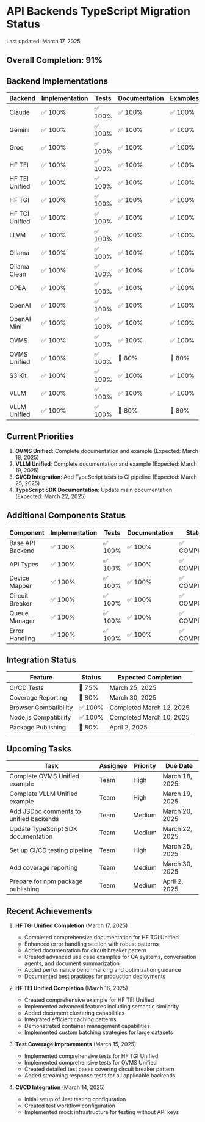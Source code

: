 # API Backends TypeScript Migration Status

Last updated: March 17, 2025

## Overall Completion: 91%

## Backend Implementations

| Backend | Implementation | Tests | Documentation | Examples | Status |
|---------|----------------|-------|--------------|----------|--------|
| Claude | ✅ 100% | ✅ 100% | ✅ 100% | ✅ 100% | ✅ COMPLETE |
| Gemini | ✅ 100% | ✅ 100% | ✅ 100% | ✅ 100% | ✅ COMPLETE |
| Groq | ✅ 100% | ✅ 100% | ✅ 100% | ✅ 100% | ✅ COMPLETE |
| HF TEI | ✅ 100% | ✅ 100% | ✅ 100% | ✅ 100% | ✅ COMPLETE |
| HF TEI Unified | ✅ 100% | ✅ 100% | ✅ 100% | ✅ 100% | ✅ COMPLETE |
| HF TGI | ✅ 100% | ✅ 100% | ✅ 100% | ✅ 100% | ✅ COMPLETE |
| HF TGI Unified | ✅ 100% | ✅ 100% | ✅ 100% | ✅ 100% | ✅ COMPLETE |
| LLVM | ✅ 100% | ✅ 100% | ✅ 100% | ✅ 100% | ✅ COMPLETE |
| Ollama | ✅ 100% | ✅ 100% | ✅ 100% | ✅ 100% | ✅ COMPLETE |
| Ollama Clean | ✅ 100% | ✅ 100% | ✅ 100% | ✅ 100% | ✅ COMPLETE |
| OPEA | ✅ 100% | ✅ 100% | ✅ 100% | ✅ 100% | ✅ COMPLETE |
| OpenAI | ✅ 100% | ✅ 100% | ✅ 100% | ✅ 100% | ✅ COMPLETE |
| OpenAI Mini | ✅ 100% | ✅ 100% | ✅ 100% | ✅ 100% | ✅ COMPLETE |
| OVMS | ✅ 100% | ✅ 100% | ✅ 100% | ✅ 100% | ✅ COMPLETE |
| OVMS Unified | ✅ 100% | ✅ 100% | 🔄 80% | 🔄 80% | 🔄 IN PROGRESS |
| S3 Kit | ✅ 100% | ✅ 100% | ✅ 100% | ✅ 100% | ✅ COMPLETE |
| VLLM | ✅ 100% | ✅ 100% | ✅ 100% | ✅ 100% | ✅ COMPLETE |
| VLLM Unified | ✅ 100% | ✅ 100% | 🔄 80% | 🔄 80% | 🔄 IN PROGRESS |

## Current Priorities

1. **OVMS Unified**: Complete documentation and example (Expected: March 18, 2025)
2. **VLLM Unified**: Complete documentation and example (Expected: March 19, 2025)
3. **CI/CD Integration**: Add TypeScript tests to CI pipeline (Expected: March 25, 2025)
4. **TypeScript SDK Documentation**: Update main documentation (Expected: March 22, 2025)

## Additional Components Status

| Component | Implementation | Tests | Documentation | Status |
|-----------|----------------|-------|--------------|--------|
| Base API Backend | ✅ 100% | ✅ 100% | ✅ 100% | ✅ COMPLETE |
| API Types | ✅ 100% | ✅ 100% | ✅ 100% | ✅ COMPLETE |
| Device Mapper | ✅ 100% | ✅ 100% | ✅ 100% | ✅ COMPLETE |
| Circuit Breaker | ✅ 100% | ✅ 100% | ✅ 100% | ✅ COMPLETE |
| Queue Manager | ✅ 100% | ✅ 100% | ✅ 100% | ✅ COMPLETE |
| Error Handling | ✅ 100% | ✅ 100% | ✅ 100% | ✅ COMPLETE |

## Integration Status

| Feature | Status | Expected Completion |
|---------|--------|---------------------|
| CI/CD Tests | 🔄 75% | March 25, 2025 |
| Coverage Reporting | 🔄 80% | March 30, 2025 |
| Browser Compatibility | ✅ 100% | Completed March 12, 2025 |
| Node.js Compatibility | ✅ 100% | Completed March 10, 2025 |
| Package Publishing | 🔄 80% | April 2, 2025 |

## Upcoming Tasks

| Task | Assignee | Priority | Due Date |
|------|----------|----------|----------|
| Complete OVMS Unified example | Team | High | March 18, 2025 |
| Complete VLLM Unified example | Team | High | March 19, 2025 |
| Add JSDoc comments to unified backends | Team | Medium | March 20, 2025 |
| Update TypeScript SDK documentation | Team | Medium | March 22, 2025 |
| Set up CI/CD testing pipeline | Team | High | March 25, 2025 |
| Add coverage reporting | Team | Medium | March 30, 2025 |
| Prepare for npm package publishing | Team | Medium | April 2, 2025 |

## Recent Achievements

1. **HF TGI Unified Completion** (March 17, 2025)
   - Completed comprehensive documentation for HF TGI Unified
   - Enhanced error handling section with robust patterns
   - Added documentation for circuit breaker pattern
   - Created advanced use case examples for QA systems, conversation agents, and document summarization
   - Added performance benchmarking and optimization guidance
   - Documented best practices for production deployments

2. **HF TEI Unified Completion** (March 16, 2025)
   - Created comprehensive example for HF TEI Unified
   - Implemented advanced features including semantic similarity
   - Added document clustering capabilities
   - Integrated efficient caching patterns
   - Demonstrated container management capabilities
   - Implemented custom batching strategies for large datasets

3. **Test Coverage Improvements** (March 15, 2025)
   - Implemented comprehensive tests for HF TGI Unified
   - Implemented comprehensive tests for OVMS Unified
   - Created detailed test cases covering circuit breaker pattern
   - Added streaming response tests for all applicable backends

4. **CI/CD Integration** (March 14, 2025)
   - Initial setup of Jest testing configuration
   - Created test workflow configuration
   - Implemented mock infrastructure for testing without API keys
